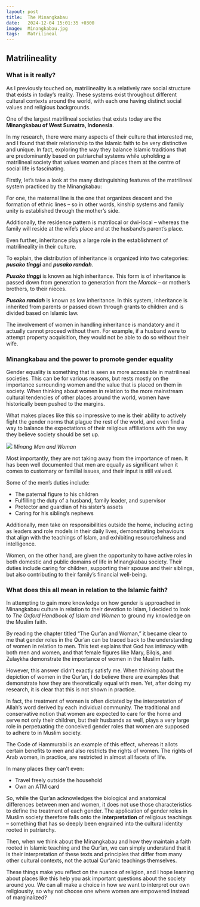 ```yaml
---
layout: post
title:  The Minangkabau
date:   2024-12-04 15:01:35 +0300
image:  Minangkabau.jpg
tags:   Matrilineal
---
```

## Matrilineality
### What is it really?
As I previously touched on, matrilineality is a relatively rare social structure that exists in today’s reality. These systems exist throughout different cultural contexts around the world, with each one having distinct social values and religious backgrounds. 

One of the largest matrilineal societies that exists today are the **Minangkabau of West Sumatra, Indonesia**. 

In my research, there were many aspects of their culture that interested me, and I found that their relationship to the Islamic faith to be very distinctive and unique. In fact, exploring the way they balance Islamic traditions that are predominantly based on patriarchal systems while upholding a matrilineal society that values women and places them at the centre of social life is fascinating. 

Firstly, let’s take a look at the many distinguishing features of the matrilineal system practiced by the Minangkabau:

For one, the maternal line is the one that organizes descent and the formation of ethnic lines – so in other words, kinship systems and family unity is established through the mother’s side.

Additionally, the residence pattern is matrilocal or dwi-local – whereas the family will reside at the wife’s place and at the husband’s parent’s place.

Even further, inheritance plays a large role in the establishment of matrilineality in their culture.

To explain, the distribution of inheritance is organized into two categories: ***pusako tinggi*** and ***pusako randah***.

***Pusako tinggi*** is known as high inheritance. This form is of inheritance is passed down from generation to generation from the *Mamak* – or mother’s brothers, to their nieces. 

***Pusako randah*** is known as low inheritance. In this system, inheritance is inherited from parents or passed down through grants to children and is divided based on Islamic law. 

The involvement of women in handling inheritance is mandatory and it actually cannot proceed without them. For example, if a husband were to attempt property acquisition, they would not be able to do so without their wife.

### Minangkabau and the power to promote gender equality

Gender equality is something that is seen as more accessible in matrilineal societies. This can be for various reasons, but rests mostly on the importance surrounding women and the value that is placed on them in society. When thinking about women in relation to the more mainstream cultural tendencies of other places around the world, women have historically been pushed to the margins. 

What makes places like this so impressive to me is their ability to actively fight the gender norms that plague the rest of the world, and even find a way to balance the expectations of their religious affiliations with the way they believe society should be set up. 

![]({{site.baseurl}}/Minangkabau-Wedding.jpg)
*Minang Man and Woman*

Most importantly, they are not taking away from the importance of men. It has been well documented that men are equally as significant when it comes to customary or familial issues, and their input is still valued. 

Some of the men’s duties include:
-	The paternal figure to his children
-	Fulfilling the duty of a husband, family leader, and supervisor
-	Protector and guardian of his sister’s assets 
-	Caring for his sibling’s nephews

Additionally, men take on responsibilities outside the home, including acting as leaders and role models in their daily lives, demonstrating behaviours that align with the teachings of Islam, and exhibiting resourcefulness and intelligence.

Women, on the other hand, are given the opportunity to have active roles in both domestic and public domains of life in Minangkabau society. Their duties include caring for children, supporting their spouse and their siblings, but also contributing to their family’s financial well-being. 

### What does this all mean in relation to the Islamic faith?

In attempting to gain more knowledge on how gender is approached in Minangkabau culture in relation to their devotion to Islam, I decided to look to *The Oxford Handbook of Islam and Women* to ground my knowledge on the Muslim faith. 

By reading the chapter titled “The Qur’an and Woman,” it became clear to me that gender roles in the Qur’an can be traced back to the understanding of women in relation to men. This text explains that God has intimacy with both men and women, and that female figures like Mary, Bilqis, and Zulaykha demonstrate the importance of women in the Muslim faith.

However, this answer didn’t exactly satisfy me. When thinking about the depiction of women in the Qur’an, I do believe there are examples that demonstrate how they are theoretically equal with men. Yet, after doing my research, it is clear that this is not shown in practice. 

In fact, the treatment of women is often dictated by the interpretation of Allah’s word derived by each individual community. The traditional and conservative notion that women are expected to care for the home and serve not only their children, but their husbands as well, plays a very large role in perpetuating the conceived gender roles that women are supposed to adhere to in Muslim society. 

The Code of Hammurabi is an example of this effect, whereas it allots certain benefits to men and also restricts the rights of women. The rights of Arab women, in practice, are restricted in almost all facets of life. 

In many places they can’t even:

-	Travel freely outside the household
-	Own an ATM card

So, while the Qur’an acknowledges the biological and anatomical differences between men and women, it does not use those characteristics to define the treatment of each gender. The application of gender roles in Muslim society therefore falls onto the **interpretation** of religious teachings – something that has so deeply been engrained into the cultural identity rooted in patriarchy. 

Then, when we think about the Minangkabau and how they maintain a faith rooted in Islamic teaching and the Qur’an, we can simply understand that it is their interpretation of these texts and principles that differ from many other cultural contexts, not the actual Qur’anic teachings themselves. 

These things make you reflect on the nuance of religion, and I hope learning about places like this help you ask important questions about the society around you. We can all make a choice in how we want to interpret our own religiousity, so why not choose one where women are empowered instead of marginalized?

